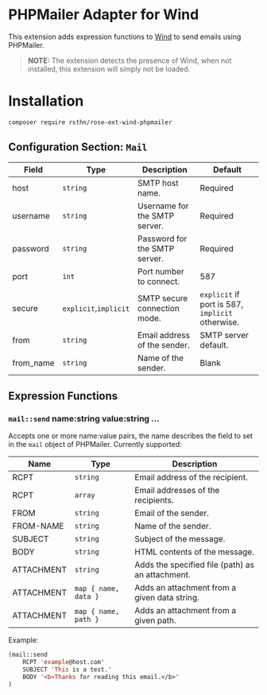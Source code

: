 # PHPMailer Adapter for Wind

This extension adds expression functions to [Wind](https://github.com/rsthn/rose-ext-wind) to send emails using PHPMailer.

> **NOTE:** The extension detects the presence of Wind, when not installed, this extension will simply not be loaded.

# Installation

```sh
composer require rsthn/rose-ext-wind-phpmailer
```

## Configuration Section: `Mail`


|Field|Type|Description|Default|
|----|----|-----------|-------|
|host|`string`|SMTP host name.|Required
|username|`string`|Username for the SMTP server.|Required
|password|`string`|Password for the SMTP server.|Required
|port|`int`|Port number to connect.|587
|secure|`explicit`,`implicit`|SMTP secure connection mode.|`explicit` if port is 587, `implicit` otherwise.
|from|`string`|Email address of the sender.|SMTP server default.
|from_name|`string`|Name of the sender.|Blank


## Expression Functions

### `mail::send` name:string value:string ...

Accepts one or more name:value pairs, the name describes the field to set in the `mail` object of PHPMailer. Currently supported:

|Name|Type|Description|
|----|----|-----------|
|RCPT|`string`|Email address of the recipient.
|RCPT|`array`|Email addresses of the recipients.
|FROM|`string`|Email of the sender.
|FROM-NAME|`string`|Name of the sender.
|SUBJECT|`string`|Subject of the message.
|BODY|`string`|HTML contents of the message.
|ATTACHMENT|`string`|Adds the specified file (path) as an attachment.
|ATTACHMENT|`map { name, data }`|Adds an attachment from a given data string.
|ATTACHMENT|`map { name, path }`|Adds an attachment from a given path.

Example:

```lisp
(mail::send
	RCPT 'example@host.com'
	SUBJECT 'This is a test.'
	BODY '<b>Thanks for reading this email.</b>'
)
```
